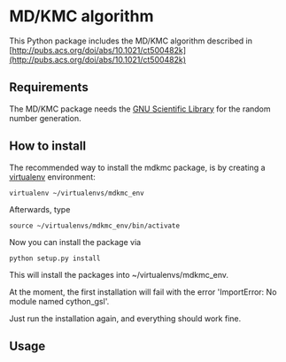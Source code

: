 MD/KMC algorithm
================

This Python package includes the MD/KMC algorithm described in 
[http://pubs.acs.org/doi/abs/10.1021/ct500482k](http://pubs.acs.org/doi/abs/10.1021/ct500482k)


Requirements
------------
The MD/KMC package needs the [GNU Scientific Library](http://www.gnu.org/software/gsl/)
for the random number generation.


How to install
--------------
The recommended way to install the mdkmc package, is by creating a [virtualenv](https://virtualenv.pypa.io/en/latest) environment:

    virtualenv ~/virtualenvs/mdkmc_env

Afterwards, type

    source ~/virtualenvs/mdkmc_env/bin/activate

Now you can install the package via

    python setup.py install

This will install the packages into ~/virtualenvs/mdkmc_env.

At the moment, the first installation will fail with the error
'ImportError: No module named cython_gsl'.

Just run the installation again, and everything should work fine.


Usage
-----
